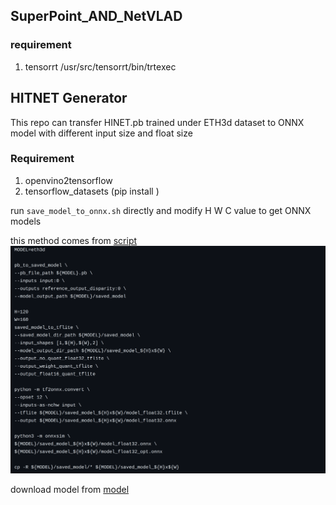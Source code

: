 ## SuperPoint_AND_NetVLAD
### requirement
1. tensorrt /usr/src/tensorrt/bin/trtexec 

## HITNET Generator

This repo can transfer HINET.pb trained under ETH3d dataset to ONNX model with different input size and float size

### Requirement
1. openvino2tensorflow 
2. tensorflow_datasets (pip install )

run `save_model_to_onnx.sh` directly and modify H W C value to get ONNX models

this method comes from [script](https://github.com/PINTO0309/PINTO_model_zoo/blob/main/142_HITNET/convert_script.txt)![image-20230917215307625](https://raw.githubusercontent.com/Peize-Liu/my-images/master/202309172156634.png)

download model from [model](https://github.com/PINTO0309/PINTO_model_zoo/blob/main/142_HITNET/download.sh)